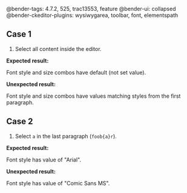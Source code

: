 @bender-tags: 4.7.2, 525, trac13553, feature
@bender-ui: collapsed
@bender-ckeditor-plugins: wysiwygarea, toolbar, font, elementspath

## Case 1

1. Select all content inside the editor.

**Expected result:**

Font style and size combos have default (not set value).

**Unexpected result:**

Font style and size combos have values matching styles from the first paragraph.

## Case 2

1. Select `a` in the last paragraph (`foob{a}r`).

**Expected result:**

Font style has value of "Arial".

**Unexpected result:**

Font style has value of "Comic Sans MS".
